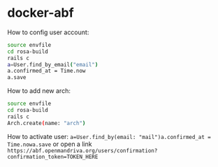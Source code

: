 # docker-abf

How to config user account:
```bash
source envfile
cd rosa-build
rails c
a=User.find_by_email("email")
a.confirmed_at = Time.now
a.save
```
How to add new arch:
```bash
source envfile
cd rosa-build
rails c
Arch.create(name: "arch")
```
How to activate user:
```a=User.find_by(email: "mail")a.confirmed_at = Time.nowa.save```
or open a link
```https://abf.openmandriva.org/users/confirmation?confirmation_token=TOKEN_HERE```
